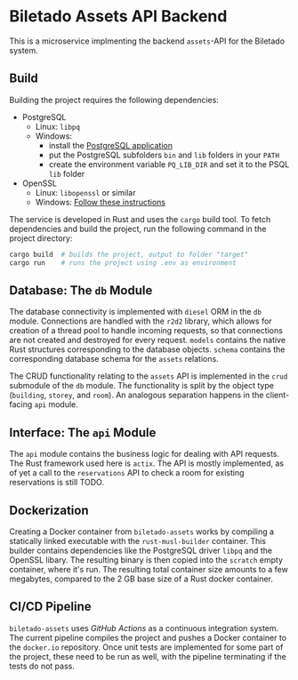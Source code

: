 # Biletado Assets API Backend

This is a microservice implmenting the backend `assets`-API for the Biletado system.

## Build

Building the project requires the following dependencies:

- PostgreSQL
  - Linux: `libpq`
  - Windows:
    - install the [PostgreSQL application](https://www.postgresql.org/download/)
    - put the PostgreSQL subfolders `bin` and `lib` folders in your `PATH`
    - create the environment variable `PQ_LIB_DIR` and set it to the PSQL `lib` folder
- OpenSSL
  - Linux: `libopenssl` or similar
  - Windows: [Follow these instructions](https://stackoverflow.com/a/61921362)

The service is developed in Rust and uses the `cargo` build tool.
To fetch dependencies and build the project, run the following command in the project directory:

```bash
cargo build  # builds the project, output to folder "target"
cargo run    # runs the project using .env as environment
```

## Database: The `db` Module

The database connectivity is implemented with `diesel` ORM in the `db` module.
Connections are handled with the `r2d2` library,
which allows for creation of a thread pool to handle incoming requests,
so that connections are not created and destroyed for every request.
`models` contains the native Rust structures corresponding to the database objects.
`schema` contains the corresponding database schema for the `assets` relations.

The CRUD functionality relating to the `assets` API is implemented in the `crud` submodule of the `db` module.
The functionality is split by the object type (`building`, `storey`, and `room`).
An analogous separation happens in the client-facing `api` module.

## Interface: The `api` Module

The `api` module contains the business logic for dealing with API requests.
The Rust framework used here is `actix`.
The API is mostly implemented, as of yet a call to the `reservations` API
to check a room for existing reservations is still TODO.

## Dockerization

Creating a Docker container from `biletado-assets` works by
compiling a statically linked executable with the `rust-musl-builder` container.
This builder contains dependencies like the PostgreSQL driver `libpq` and the OpenSSL libary.
The resulting binary is then copied into the `scratch` empty container, where it's run.
The resulting total container size amounts to a few megabytes,
compared to the 2 GB base size of a Rust docker container.

## CI/CD Pipeline

`biletado-assets` uses _GitHub Actions_ as a continuous integration system.
The current pipeline compiles the project and pushes a Docker container to the `docker.io` repository.
Once unit tests are implemented for some part of the project, these need to be run as well,
with the pipeline terminating if the tests do not pass.

